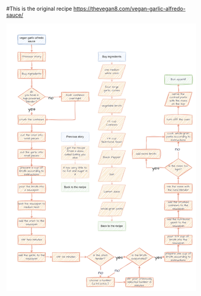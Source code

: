 #This is the original recipe
https://thevegan8.com/vegan-garlic-alfredo-sauce/

![en_vegan_garlic_alfredo_sauce](https://github.com/DarkDonnerGunther/rivercookery/blob/main/vegan_garlic_alfredo_sauce/en_vegan_garlic_alfredo_sauce.drawio.png)
